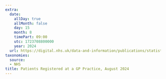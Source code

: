 ```yaml
---
extra:
  date:
    allDay: true
    allMonth: false
    day: 15
    month: 8
    timePart: 09:00
    utc: 1723708800000
    year: 2024
  url: https://digital.nhs.uk/data-and-information/publications/statistical/patients-registered-at-a-gp-practice/august-2024
taxonomies:
  source:
  - NHS
title: Patients Registered at a GP Practice, August 2024
---
```


